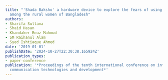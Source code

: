 ```yaml
---
title: "'Shada Baksho' a hardware device to explore the fears of using mobile phones
  among the rural women of Bangladesh"
authors:
- Sharifa Sultana
- Shaid Hasan
- Khandaker Reaz Mahmud
- SM Raihanul Alam
- Syed Ishtiaque Ahmed
date: '2019-01-01'
publishDate: '2024-10-27T22:30:38.165924Z'
publication_types:
- paper-conference
publication: '*Proceedings of the tenth international conference on information and
  communication technologies and development*'
---
```

